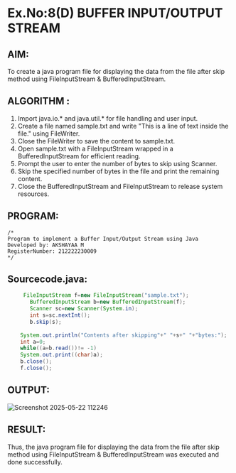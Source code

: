 # Ex.No:8(D) BUFFER INPUT/OUTPUT STREAM

## AIM:
 To create a java program file for displaying the data from the file after skip method using FileInputStream & BufferedInputStream.

## ALGORITHM :
1.	Import java.io.* and java.util.* for file handling and user input.
2.	Create a file named sample.txt and write "This is a line of text inside the file." using FileWriter.
3.	Close the FileWriter to save the content to sample.txt.
4.	Open sample.txt with a FileInputStream wrapped in a BufferedInputStream for efficient reading.
5.	Prompt the user to enter the number of bytes to skip using Scanner.
6.	Skip the specified number of bytes in the file and print the remaining content.
7.	Close the BufferedInputStream and FileInputStream to release system resources.




## PROGRAM:
 ```
/*
Program to implement a Buffer Input/Output Stream using Java
Developed by: AKSHAYAA M 
RegisterNumber: 212222230009
*/
```

## Sourcecode.java:
```java
     FileInputStream f=new FileInputStream("sample.txt");
       BufferedInputStream b=new BufferedInputStream(f);
       Scanner sc=new Scanner(System.in);
       int s=sc.nextInt();
       b.skip(s);
    
    System.out.println("Contents after skipping"+" "+s+" "+"bytes:");
    int a=0;
    while((a=b.read())!= -1)
    System.out.print((char)a);
    b.close();
    f.close();
```

## OUTPUT:


![Screenshot 2025-05-22 112246](https://github.com/user-attachments/assets/ad345ba5-39bc-4239-a0bc-2ecee944b09f)

## RESULT:
Thus, the java program file for displaying the data from the file after skip method using FileInputStream & BufferedInputStream was executed and done successfully.


